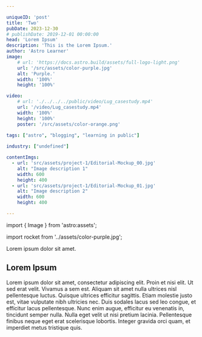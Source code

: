 ```yaml
---

uniqueID: 'post'
title: 'Two'
pubDate: 2023-12-30
# publishDate: 2019-12-01 00:00:00
head: 'Lorem Ipsum'
description: 'This is the Lorem Ipsum.'
author: 'Astro Learner'
image:
    # url: 'https://docs.astro.build/assets/full-logo-light.png'
    url: '/src/assets/color-purple.jpg'
    alt: 'Purple.'
    width: '100%'
    height: '100%'

video: 
    # url: './../../../public/video/Lug_casestudy.mp4'
    url: '/video/Lug_casestudy.mp4'
    width: '100%'
    height: '100%'
    poster: '/src/assets/color-orange.png'
    
tags: ["astro", "blogging", "learning in public"]

industry: ["undefined"]

contentImgs:
  - url: 'src/assets/project-1/Editorial-Mockup_00.jpg'
    alt: "Image description 1"
    width: 600
    height: 400
  - url: 'src/assets/project-1/Editorial-Mockup_01.jpg'
    alt: "Image description 2"
    width: 600
    height: 400

---
```


import { Image } from 'astro:assets';

import rocket from '../assets/color-purple.jpg';

Lorem ipsum dolor sit amet.

## Lorem Ipsum

Lorem ipsum dolor sit amet, consectetur adipiscing elit. Proin et nisi elit. Ut sed erat velit. Vivamus a sem est. Aliquam sit amet nulla ultrices nisl pellentesque luctus. Quisque ultrices efficitur sagittis. Etiam molestie justo est, vitae vulputate nibh ultricies nec. Duis sodales lacus sed leo congue, et efficitur lacus pellentesque. Nunc enim augue, efficitur eu venenatis in, tincidunt semper nulla. Nulla eget velit ut nisi pretium lacinia. Pellentesque finibus neque eget erat scelerisque lobortis. Integer gravida orci quam, et imperdiet metus tristique quis.

